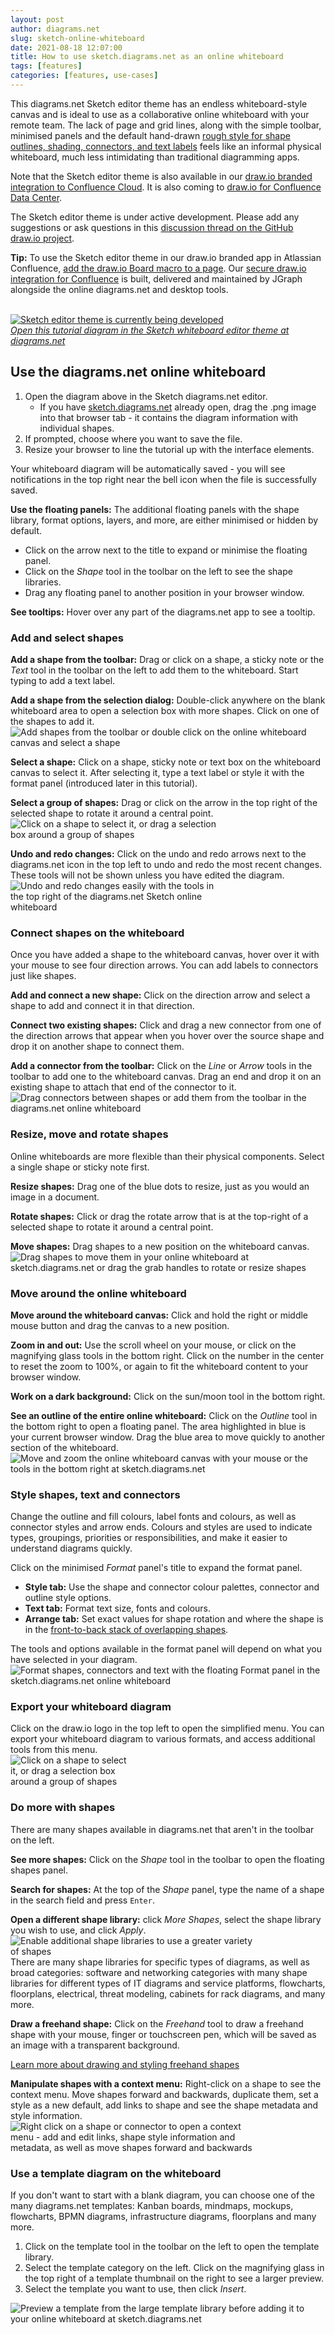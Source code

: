 ```yaml
---
layout: post
author: diagrams.net
slug: sketch-online-whiteboard
date: 2021-08-18 12:07:00
title: How to use sketch.diagrams.net as an online whiteboard
tags: [features]
categories: [features, use-cases]
---
```


This diagrams.net Sketch editor theme has an endless whiteboard-style canvas and is ideal to use as a collaborative online whiteboard with your remote team. The lack of page and grid lines, along with the simple toolbar, minimised panels and the default hand-drawn [rough style for shape outlines, shading, connectors, and text labels](/blog/rough-style.html) feels like an informal physical whiteboard, much less intimidating than traditional diagramming apps.

Note that the Sketch editor theme is also available in our [draw.io branded integration to Confluence Cloud](https://marketplace.atlassian.com/apps/1210933/draw-io-diagrams-for-confluence?hosting=cloud&tab=overview). It is also coming to [draw.io for Confluence Data Center](https://marketplace.atlassian.com/apps/1210933/draw-io-diagrams-for-confluence?hosting=datacenter&tab=overview).

The Sketch editor theme is under active development. Please add any suggestions or ask questions in this [discussion thread on the GitHub draw.io project](https://github.com/jgraph/drawio/discussions/2056).

**Tip:** To use the Sketch editor theme in our draw.io branded app in Atlassian Confluence, [add the draw.io Board macro to a page](/blog/drawio-board-macro.html). Our [secure draw.io integration for Confluence](/blog/drawio-atlassian-cloud-fortified.html) is built, delivered and maintained by JGraph alongside the online diagrams.net and desktop tools.

<br />[<img src="/assets/img/blog/sketch-theme-tutorial.png" style="width=100%;max-width:600px;height:auto;" alt="Sketch editor theme is currently being developed">](https://app.diagrams.net/?splash=0&ui=sketch&title=#Uhttps%3A%2F%2Fraw.githubusercontent.com%2Fjgraph%2Fdrawio-diagrams%2Fmaster%2Fblog%2Fsketch-theme-tutorial.drawio)
<br />_[Open this tutorial diagram in the Sketch whiteboard editor theme at diagrams.net](https://app.diagrams.net/?splash=0&ui=sketch&title=#Uhttps%3A%2F%2Fraw.githubusercontent.com%2Fjgraph%2Fdrawio-diagrams%2Fmaster%2Fblog%2Fsketch-theme-tutorial.drawio)_

## Use the diagrams.net online whiteboard

1. Open the diagram above in the Sketch diagrams.net editor. 
   * If you have [sketch.diagrams.net](https://sketch.diagrams.net) already open, drag the .png image into that browser tab - it contains the diagram information with individual shapes.
2. If prompted, choose where you want to save the file.
3. Resize your browser to line the tutorial up with the interface elements.

Your whiteboard diagram will be automatically saved - you will see notifications in the top right near the bell icon when the file is successfully saved. 

**Use the floating panels:** The additional floating panels with the shape library, format options, layers, and more, are either minimised or hidden by default. 
* Click on the arrow next to the title to expand or minimise the floating panel. 
* Click on the _Shape_ tool in the toolbar on the left to see the shape libraries.
* Drag any floating panel to another position in your browser window. 

**See tooltips:** Hover over any part of the diagrams.net app to see a tooltip.

### Add and select shapes

**Add a shape from the toolbar:** Drag or click on a shape, a sticky note or the _Text_ tool in the toolbar on the left to add them to the whiteboard. Start typing to add a text label.

**Add a shape from the selection dialog:** Double-click anywhere on the blank whiteboard area to open a selection box with more shapes. Click on one of the shapes to add it.
<br /><img src="/assets/img/blog/online-whiteboard-add-shapes.gif" style="width=100%;max-width:600px;height:auto;" alt="Add shapes from the toolbar or double click on the online whiteboard canvas and select a shape">

**Select a shape:** Click on a shape, sticky note or text box on the whiteboard canvas to select it. After selecting it, type a text label or style it with the format panel (introduced later in this tutorial).

**Select a group of shapes:** Drag or click on the arrow in the top right of the selected shape to rotate it around a central point. 
<br /><img src="/assets/img/blog/online-whiteboard-select-shapes.png" style="width=100%;max-width:350px;height:auto;" alt="Click on a shape to select it, or drag a selection box around a group of shapes">

**Undo and redo changes:** Click on the undo and redo arrows next to the diagrams.net icon in the top left to undo and redo the most recent changes. These tools will not be shown unless you have edited the diagram.
<br /><img src="/assets/img/blog/online-whiteboard-undo-redo.png" style="width=100%;max-width:350px;height:auto;" alt="Undo and redo changes easily with the tools in the top right of the diagrams.net Sketch online whiteboard">

### Connect shapes on the whiteboard

Once you have added a shape to the whiteboard canvas, hover over it with your mouse to see four direction arrows. You can add labels to connectors just like shapes.

**Add and connect a new shape:** Click on the direction arrow and select a shape to add and connect it in that direction.

**Connect two existing shapes:** Click and drag a new connector from one of the direction arrows that appear when you hover over the source shape and drop it on another shape to connect them.

**Add a connector from the toolbar:** Click on the _Line_ or _Arrow_ tools in the toolbar to add one to the whiteboard canvas. Drag an end and drop it on an existing shape to attach that end of the connector to it.
<br /><img src="/assets/img/blog/online-whiteboard-add-connectors.gif" style="width=100%;max-width:600px;height:auto;" alt="Drag connectors between shapes or add them from the toolbar in the diagrams.net online whiteboard">

### Resize, move and rotate shapes

Online whiteboards are more flexible than their physical components. Select a single shape or sticky note first.

**Resize shapes:** Drag one of the blue dots to resize, just as you would an image in a document. 

**Rotate shapes:** Click or drag the rotate arrow that is at the top-right of a selected shape to rotate it around a central point.

**Move shapes:** Drag shapes to a new position on the whiteboard canvas.
<br /><img src="/assets/img/blog/online-whiteboard-resize-rotate-move-shapes.gif" style="width=100%;max-width:600px;height:auto;" alt="Drag shapes to move them in your online whiteboard at sketch.diagrams.net or drag the grab handles to rotate or resize shapes">

### Move around the online whiteboard

**Move around the whiteboard canvas:** Click and hold the right or middle mouse button and drag the canvas to a new position. 

**Zoom in and out:** Use the scroll wheel on your mouse, or click on the magnifying glass tools in the bottom right. Click on the number in the center to reset the zoom to 100%, or again to fit the whiteboard content to your browser window.

**Work on a dark background:** Click on the sun/moon tool in the bottom right. 

**See an outline of the entire online whiteboard:** Click on the _Outline_ tool in the bottom right to open a floating panel. The area highlighted in blue is your current browser window. Drag the blue area to move quickly to another section of the whiteboard. 
<br /><img src="/assets/img/blog/online-whiteboard-canvas.gif" style="width=100%;max-width:600px;height:auto;" alt="Move and zoom the online whiteboard canvas with your mouse or the tools in the bottom right at sketch.diagrams.net">

### Style shapes, text and connectors

Change the outline and fill colours, label fonts and colours, as well as connector styles and arrow ends. Colours and styles are used to indicate types, groupings, priorities or responsibilities, and make it easier to understand diagrams quickly.

Click on the minimised _Format_ panel's title to expand the format panel. 

* **Style tab:** Use the shape and connector colour palettes, connector and outline style options. 
* **Text tab:** Format text size, fonts and colours. 
* **Arrange tab:** Set exact values for shape rotation and where the shape is in the [front-to-back stack of overlapping shapes](/blog/move-shapes-forwards-backwards.html).

The tools and options available in the format panel will depend on what you have selected in your diagram. 
<br /><img src="/assets/img/blog/online-whiteboard-formatting.gif" style="width=100%;max-width:600px;height:auto;" alt="Format shapes, connectors and text with the floating Format panel in the sketch.diagrams.net online whiteboard">

### Export your whiteboard diagram

Click on the draw.io logo in the top left to open the simplified menu. You can export your whiteboard diagram to various formats, and access additional tools from this menu. 
<br /><img src="/assets/img/blog/online-whiteboard-export.png" style="width=100%;max-width:200px;height:auto;" alt="Click on a shape to select it, or drag a selection box around a group of shapes">

### Do more with shapes

There are many shapes available in diagrams.net that aren't in the toolbar on the left. 

**See more shapes:** Click on the _Shape_ tool in the toolbar to open the floating shapes panel. 

**Search for shapes:** At the top of the _Shape_ panel, type the name of a shape in the search field and press ``Enter``. 

**Open a different shape library:** click _More Shapes_, select the shape library you wish to use, and click _Apply_.
<br /><img src="/assets/img/blog/online-whiteboard-shape-libraries.png" style="width=100%;max-width:400px;height:auto;" alt="Enable additional shape libraries to use a greater variety of shapes">
<br />There are many shape libraries for specific types of diagrams, as well as broad categories: software and networking categories with many shape libraries for different types of IT diagrams and service platforms, flowcharts, floorplans, electrical, threat modeling, cabinets for rack diagrams, and many more.

**Draw a freehand shape:** Click on the _Freehand_ tool to draw a freehand shape with your mouse, finger or touchscreen pen, which will be saved as an image with a transparent background.

[Learn more about drawing and styling freehand shapes](/blog/freehand-drawing.html)

**Manipulate shapes with a context menu:** Right-click on a shape to see the context menu. Move shapes forward and backwards, duplicate them, set a style as a new default, add links to shape and see the shape metadata and style information.
<br /><img src="/assets/img/blog/online-whiteboard-context-menu.png" style="width=100%;max-width:400px;height:auto;" alt="Right click on a shape or connector to open a context menu - add and edit links, shape style information and metadata, as well as move shapes forward and backwards">

### Use a template diagram on the whiteboard

If you don't want to start with a blank diagram, you can choose one of the many diagrams.net templates: Kanban boards, mindmaps, mockups, flowcharts, BPMN diagrams, infrastructure diagrams, floorplans and many more. 

1. Click on the template tool in the toolbar on the left to open the template library. 
2. Select the template category on the left. Click on the magnifying glass in the top right of a template thumbnail on the right to see a larger preview. 
3. Select the template you want to use, then click _Insert_. 

<img src="/assets/img/blog/online-whiteboard-template-preview.png" style="width=100%;max-width:500px;height:auto;" alt="Preview a template from the large template library before adding it to your online whiteboard at sketch.diagrams.net">



